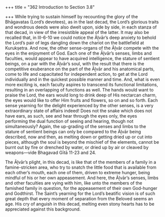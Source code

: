 +++
title = "362 Introduction to Section 3.8"

+++
While trying to sustain himself by recounting the glory of the Bhāgavatas (Lord’s devotees), as in the last decad, the Lord’s glorious traits and wondrous deeds were also dwelt upon, side by side, in each stanza of that decad, in view of the irresistible appeal of the latter. It may also be recalled that, in III-6-10 we could notice the Āḻvār’s deep anxiety to behold the Lord’s pair of legs dangling down the chariot on the battlefield at Kurukṣetra. And now, the other sense-organs of the Āḻvār compete with the eyes in the enjoyment of God. Each one of the Āḻvār’s senses, limbs and faculties, would appear to have acquired intelligence, the stature of sentient beings, on a par with the Āḻvār’s soul, with the result that there is the competitive exuberance on the part of the Āḻvār and his anatomical parts, come to life and capacitated for independent action, to get at the Lord individually and in the quickest possible manner and time. And, what is even more exciting is, each faculty aspires to transcend its functional limitations, resulting in an overlapping of functions as well. The hands would want to praise the Lord, the ears would long to drink deep of His nectarcan charm, the eyes would like to offer Him fruits and flowers, so on and so forth. Each sense yearning for the delight experienced by the other senses, is a very extraordinary state of affairs indeed! Does not the snake which does not have ears, as such, see and hear through the eyes only, the eyes performing the dual function of seeing and hearing, though not simultaneously? Again, the up-grading of the senses and limbs to the stature of sentient beings can only be compared to the Āḻvār being described, now and then, as melting down or getting dried up or cut into pieces, although the soul is beyond the mischief of the elements, cannot be burnt out by fire or drenched by water, or dried up by air or cleaved by weapons—vide Bhagavad Gītā 11-23 and 24.

The Āḻvār’s plight, in this decad, is like that of the members of a family in a famine-stricken area, who try to snatch the little food that is available from each other’s mouth, each one of them, driven to extreme hunger, being mindful of his or her own appeasement. And here, the Āḻvār’s senses, limbs and other faculties are vying with him, like unto the members of the famished family in question, for the appeasement of their own God-hunger and Godthirst. The Saint’s yearning for the Lord’s beatific vision is of such great depth that every moment of separation from the Beloved seems an age. His cry of anguish in this decad, melting even stony hearts has to be appreciated against this background.


